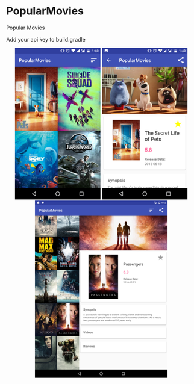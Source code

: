 # PopularMovies
Popular Movies

Add your api key to build.gradle

<p align="center">
<img width="45%" src="images/Screenshot_20170208-134026.png" />

<img width="45%" src="images/Screenshot_20170208-134041.png" />

<img width="70%" src="images/Screenshot_1486541571.png" />
</p>
